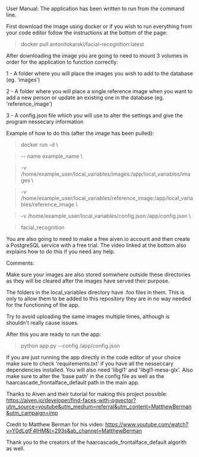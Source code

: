 User Manual:
The application has been written to run from the command line.

First download the image using docker or if you wish to run everything from your code editor follow the instructions at the bottom of the page:

> docker pull antonitokarski/facial-recognition:latest

After downloading the image you are going to need to mount 3 volumes in order for the application to function correctly:

1 - A folder where you will place the images you wish to add to the database (eg. 'images')

2 - A folder where you will place a single reference image when you want to add a new person or update an existing one in the database (eg. 'reference_image') 

3 - A config.json file which you will use to alter the settings and give the program nessecary information

Example of how to do this (after the image has been pulled):

> docker run -d \\
 
> -- name example_name \\
 
> -v /home/example_user/local_variables/images:/app/local_variables/images \\
 
> -v /home/example_user/local_variables/reference_image:/app/local_variables/reference_image \\
 
> -v /home/example_user/local_variables/config.json:/app/config.json \\
 
> facial_recognition


You are also going to need to make a free aiven.io account and then create a PostgreSQL service with a free trial. The video linked at the bottom also explains how to do this if you need any help.


Comments:

Make sure your images are also stored somwhere outside these directories as they will be cleared after the images have served their purpose.

The folders in the local_variables directory have .foo files in them. This is only to allow them to be added to this repository they are in no way needed for the functioning of the app.

Try to avoid uploading the same images multiple times, although is shouldn't really cause issues.


After this you are ready to run the app:

> python app.py --config /app/config.json


If you are just running the app directly in the code editor of your choice make sure to check 'requirements.txt' if you have all the nesseccary dependencies installed.
You will also need 'libgl1' and 'libgl1-mesa-glx'.
Also make sure to alter the 'base path' in the config file as well as the haarcascade_frontalface_default path in the main app.



Thanks to Aiven and their tutorial for making this project possible: https://aiven.io/developer/find-faces-with-pgvector?utm_source=youtube&utm_medium=referral&utm_content=MatthewBerman&utm_campaign=imp

Credit to Matthew Berman for his video: https://www.youtube.com/watch?v=Y0dLgtF4IHM&t=293s&ab_channel=MatthewBerman

Thank you to the creators of the haarcascade_frontalface_default algorith as well. 
